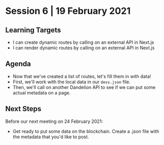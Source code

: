 # Session 6 | 19 February 2021

## Learning Targets
- I can create dynamic routes by calling on an external API in Next.js
- I can render dynamic routes by calling on an external API in Next.js

## Agenda
- Now that we've created a list of routes, let's fill them in with data!
- First, we'll work with the local data in our ```devs.json``` file.
- Then, we'll call on another Dandelion API to see if we can put some actual metadata on a page.

## Next Steps
Before our next meeting on 24 February 2021:
- Get ready to put some data on the blockchain. Create a .json file with the metadata that you'd like to post.
